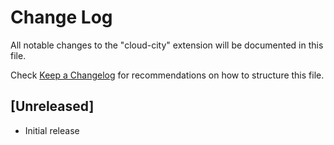 # Change Log

All notable changes to the "cloud-city" extension will be documented in this file.

Check [Keep a Changelog](http://keepachangelog.com/) for recommendations on how to structure this file.

## [Unreleased]

- Initial release
